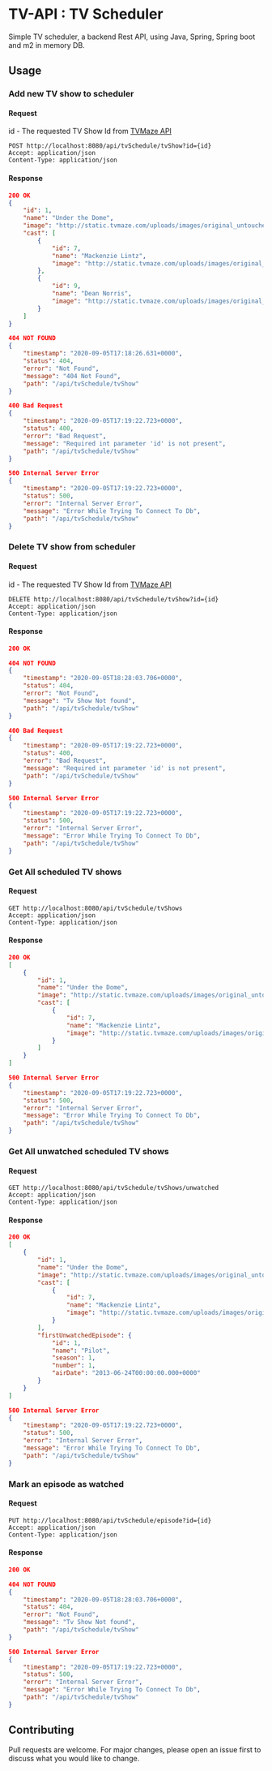 # TV-API : TV Scheduler

Simple TV scheduler, a backend Rest API, using Java, Spring, Spring boot and m2 in memory DB.

## Usage
### Add new TV show to scheduler
#### Request

id - The requested TV Show Id from [TVMaze API](https://www.tvmaze.com/api#shows)

```
POST http://localhost:8080/api/tvSchedule/tvShow?id={id}
Accept: application/json
Content-Type: application/json
```



#### Response

```json
200 OK
{
    "id": 1,
    "name": "Under the Dome",
    "image": "http://static.tvmaze.com/uploads/images/original_untouched/81/202627.jpg",
    "cast": [
        {
            "id": 7,
            "name": "Mackenzie Lintz",
            "image": "http://static.tvmaze.com/uploads/images/original_untouched/3/7816.jpg"
        },
        {
            "id": 9,
            "name": "Dean Norris",
            "image": "http://static.tvmaze.com/uploads/images/original_untouched/163/408986.jpg"
        }
    ]
}
```
```json
404 NOT FOUND
{
    "timestamp": "2020-09-05T17:18:26.631+0000",
    "status": 404,
    "error": "Not Found",
    "message": "404 Not Found",
    "path": "/api/tvSchedule/tvShow"
}
```
```json
400 Bad Request
{
    "timestamp": "2020-09-05T17:19:22.723+0000",
    "status": 400,
    "error": "Bad Request",
    "message": "Required int parameter 'id' is not present",
    "path": "/api/tvSchedule/tvShow"
}
```
```json
500 Internal Server Error
{
    "timestamp": "2020-09-05T17:19:22.723+0000",
    "status": 500,
    "error": "Internal Server Error",
    "message": "Error While Trying To Connect To Db",
    "path": "/api/tvSchedule/tvShow"
}
```

### Delete TV show from scheduler
#### Request

id - The requested TV Show Id from [TVMaze API](https://www.tvmaze.com/api#shows)

```
DELETE http://localhost:8080/api/tvSchedule/tvShow?id={id}
Accept: application/json
Content-Type: application/json
```

#### Response

```json
200 OK
```
```json
404 NOT FOUND
{
    "timestamp": "2020-09-05T18:28:03.706+0000",
    "status": 404,
    "error": "Not Found",
    "message": "Tv Show Not found",
    "path": "/api/tvSchedule/tvShow"
}
```
```json
400 Bad Request
{
    "timestamp": "2020-09-05T17:19:22.723+0000",
    "status": 400,
    "error": "Bad Request",
    "message": "Required int parameter 'id' is not present",
    "path": "/api/tvSchedule/tvShow"
}
```
```json
500 Internal Server Error
{
    "timestamp": "2020-09-05T17:19:22.723+0000",
    "status": 500,
    "error": "Internal Server Error",
    "message": "Error While Trying To Connect To Db",
    "path": "/api/tvSchedule/tvShow"
}
```

### Get All scheduled TV shows
#### Request

```
GET http://localhost:8080/api/tvSchedule/tvShows
Accept: application/json
Content-Type: application/json
```

#### Response

```json
200 OK
[
    {
        "id": 1,
        "name": "Under the Dome",
        "image": "http://static.tvmaze.com/uploads/images/original_untouched/81/202627.jpg",
        "cast": [
            {
                "id": 7,
                "name": "Mackenzie Lintz",
                "image": "http://static.tvmaze.com/uploads/images/original_untouched/3/7816.jpg"
            }
        ]
    }
]
```
```json
500 Internal Server Error
{
    "timestamp": "2020-09-05T17:19:22.723+0000",
    "status": 500,
    "error": "Internal Server Error",
    "message": "Error While Trying To Connect To Db",
    "path": "/api/tvSchedule/tvShow"
}
```
### Get All unwatched scheduled TV shows
#### Request

```
GET http://localhost:8080/api/tvSchedule/tvShows/unwatched
Accept: application/json
Content-Type: application/json
```

#### Response

```json
200 OK
[
    {
        "id": 1,
        "name": "Under the Dome",
        "image": "http://static.tvmaze.com/uploads/images/original_untouched/81/202627.jpg",
        "cast": [
            {
                "id": 7,
                "name": "Mackenzie Lintz",
                "image": "http://static.tvmaze.com/uploads/images/original_untouched/3/7816.jpg"
            }
        ],
        "firstUnwatchedEpisode": {
            "id": 1,
            "name": "Pilot",
            "season": 1,
            "number": 1,
            "airDate": "2013-06-24T00:00:00.000+0000"
        }
    }
]
```
```json
500 Internal Server Error
{
    "timestamp": "2020-09-05T17:19:22.723+0000",
    "status": 500,
    "error": "Internal Server Error",
    "message": "Error While Trying To Connect To Db",
    "path": "/api/tvSchedule/tvShow"
}
```
### Mark an episode as watched
#### Request

```
PUT http://localhost:8080/api/tvSchedule/episode?id={id}
Accept: application/json
Content-Type: application/json
```

#### Response

```json
200 OK
```
```json
404 NOT FOUND
{
    "timestamp": "2020-09-05T18:28:03.706+0000",
    "status": 404,
    "error": "Not Found",
    "message": "Tv Show Not found",
    "path": "/api/tvSchedule/tvShow"
}
```
```json
500 Internal Server Error
{
    "timestamp": "2020-09-05T17:19:22.723+0000",
    "status": 500,
    "error": "Internal Server Error",
    "message": "Error While Trying To Connect To Db",
    "path": "/api/tvSchedule/tvShow"
}
```

## Contributing
Pull requests are welcome. For major changes, please open an issue first to discuss what you would like to change.





